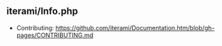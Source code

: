 iterami/Info.php
----------------

* Contributing: https://github.com/iterami/Documentation.htm/blob/gh-pages/CONTRIBUTING.md
